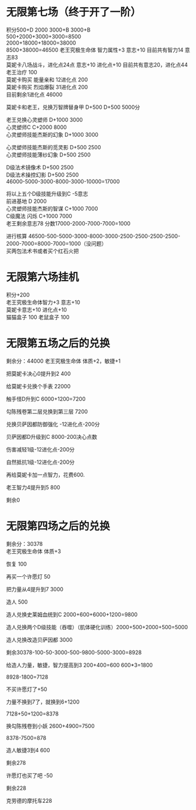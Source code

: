 # 无限第七场（终于开了一阶）
积分500+D 2000 3000+B  3000+B  
500+2000+3000+3000=8500  
2000+18000+18000=38000  
8500+38000=46500
老王究极生命体 智力属性+3 意志+10 目前共有智力14 意志83  
莫妮卡八场战斗，进化点24点 意志+10 进化点+10  目前共有意志20，进化点44  
老王治疗 100  
莫妮卡购买 能量亲和 12进化点 200  
莫妮卡购买 烈焰爆裂 31进化点 200  
目前剩余1进化点  46000

莫妮卡和老王，兑换万智牌替身甲 D+500 D+500 5000分

老王兑换心灵塑师 D+1000 3000  
心灵塑师C C+2000 8000  
心灵塑师技能杰斯的幻象 D+1000 3000  

心灵塑师技能杰斯的觅灵影 D+500 2500  
心灵塑师技能薄纱幻象 D+500 2500  

D级法术镜像术 D+500 2500  
D级法术操控幻影 D+500 2500  
46000-5000-3000-8000-3000-10000=17000

将以上五个D级技能升级到C -5意志  
前进基地 D 2000  
心灵塑师技能杰斯的智谋 C+1000 7000  
C级魔法 闪烁 C+1000 7000  
老王剩余意志78 分数17000-2000-7000-7000=1000

进行核算 46500-500-5000-3000-8000-3000-2500-2500-2500-2500-2000-7000=8000-7000=1000（没问题）  
买两包法术书或者买个红石火把  

# 无限第六场挂机
积分+200  
老王究极生命体智力+3 意志+10  
莫妮卡意志+10 进化点+10  
猫猫盒子 100
老鼠盒子 100

# 无限第五场之后的兑换
剩余分：44000
老王究极生命体 体质+2，敏捷+1

把莫妮卡决心0提升到2 400

给莫妮卡兑换个手表 22000

触手怪D升到C 6000+1200=7200

勾陈残卷第二层兑换到第三层 7200

兑换贝萨因都防御强化 -12进化点-200分

贝萨因都D升级到C 8000-200决心点数

伤害减轻1级-12进化点-200分

自然抵抗1级-12进化点-200分

再给莫妮卡加一点智力，花费600.

老王智力4提升到5 800

剩余0

# 无限第四场之后的兑换
剩余分：30378  
老王究极生命体 体质+3

恢复 100

再买一个许愿灯 50

把力量从4提升到7 3000

造人 500

造人兑换史莱姆血统到C 2000+600+6000+1200=9800

造人兑换两个D级技能（吞噬）（肌体硬化训练）2000+500+2000+500=5000

造人兑换改造贝萨因都 3000

剩余30378-100-50-3000-500-9800-5000-3000=8928

给造人力量，敏捷，智力提高到3 200+400=600 600*3=1800

8928-1800=7128

不买许愿灯了+50

力量不换到7了，就换到6+1200

7128+50+1200=8378

换勾陈残卷到小妖 2600+4900=7500

8378-7500=878

造人敏捷3到4 600

剩余278

许愿灯也买了吧 -50

剩余228

克劳德的摩托车228